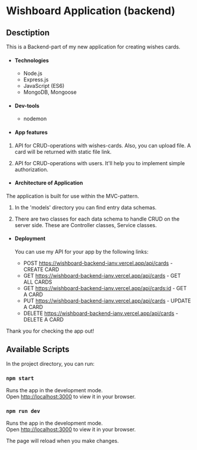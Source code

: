 # Wishboard Application (backend)

## Desctiption

This is a Backend-part of my new application for creating wishes cards.

- #### Technologies
  - Node.js
  - Express.js
  - JavaScript (ES6)
  - MongoDB, Mongoose
- #### Dev-tools
  - nodemon

* #### App features

1. API for CRUD-operations with wishes-cards. Also, you can upload file. A card will be returned with static file link.

2. API for CRUD-operations with users. It'll help you to implement simple authorization.

- #### Architecture of Application

The application is built for use within the MVC-pattern.

1. In the 'models' directory you can find entry data schemas.

2. There are two classes for each data schema to handle CRUD on the server side. These are Controller classes, Service classes.

- #### Deployment

  You can use my API for your app by the following links:

  - POST https://wishboard-backend-ianv.vercel.app/api/cards - CREATE CARD
  - GET https://wishboard-backend-ianv.vercel.app/api/cards - GET ALL CARDS
  - GET https://wishboard-backend-ianv.vercel.app/api/cards:id - GET A CARD
  - PUT https://wishboard-backend-ianv.vercel.app/api/cards - UPDATE A CARD
  - DELETE https://wishboard-backend-ianv.vercel.app/api/cards - DELETE A CARD

Thank you for checking the app out!

## Available Scripts

In the project directory, you can run:

### `npm start`

Runs the app in the development mode.\
Open [http://localhost:3000](http://localhost:3000) to view it in your browser.

### `npm run dev`

Runs the app in the development mode.\
Open [http://localhost:3000](http://localhost:3000) to view it in your browser.

The page will reload when you make changes.
